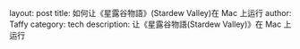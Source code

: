 
layout: post
title: 如何让《星露谷物語》(Stardew Valley)在 Mac 上运行
author: Taffy
category: tech
description: 让《星露谷物語(Stardew Valley)》在 Mac 上运行  
